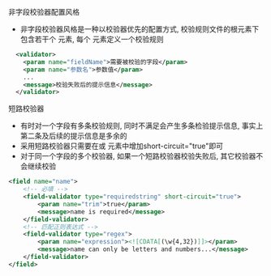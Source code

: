 
非字段校验器配置风格
* 非字段校验器风格是一种以校验器优先的配置方式, 校验规则文件的根元素下包含若干个<validator> 元素, 每个<validator> 元素定义一个校验规则
```xml
  <validator>
    <param name="fieldName">需要被校验的字段</param>
    <param name="参数名">参数值</param>
    ...
    <message>校验失败后的提示信息</message>
  </validator>
```

短路校验器
* 有时对一个字段有多条校验规则, 同时不满足会产生多条检验提示信息, 事实上第二条及后续的提示信息是多余的
* 采用短路校验器只需要在<validator>或<field-validator> 元素中增加short-circuit="true"即可
* 对于同一个字段的多个校验器, 如果一个短路校验器校验失败后, 其它校验器不会继续校验

```xml
<field name="name">
    <!-- 必填 -->
    <field-validator type="requiredstring" short-circuit="true">
        <param name="trim">true</param>
        <message>name is required</message>
    </field-validator>
    <!-- 匹配正则表达式 -->
    <field-validator type="regex">
        <param name="expression"><![CDATA[(\w{4,32})]]></param>
        <message>name can only be letters and numbers...</message>
    </field-validator>
</field>
```
